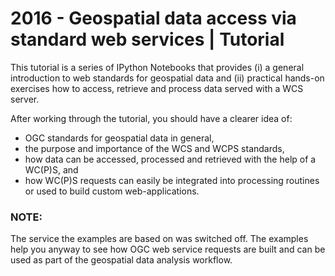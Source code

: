 # 2016 - Geospatial data access via standard web services | Tutorial
This tutorial is a series of IPython Notebooks that provides (i) a general introduction to web standards for geospatial data and (ii) practical hands-on exercises how to access, retrieve and process data served with a WCS server. 

After working through the tutorial, you should have a clearer idea of: 
* OGC standards for geospatial data in general,
* the purpose and importance of the WCS and WCPS standards, 
* how data can be accessed, processed and retrieved with the help of a WC(P)S, and 
* how WC(P)S requests can easily be integrated into processing routines or used to build custom web-applications.

### NOTE: <br>
The service the examples are based on was switched off. The examples help you anyway to see how OGC web service requests are built and can be used as part of the geospatial data analysis workflow.

